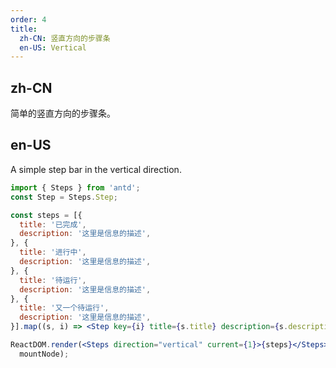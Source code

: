 ```yaml
---
order: 4
title:
  zh-CN: 竖直方向的步骤条
  en-US: Vertical
---
```


## zh-CN

简单的竖直方向的步骤条。

## en-US

A simple step bar in the vertical direction.

````jsx
import { Steps } from 'antd';
const Step = Steps.Step;

const steps = [{
  title: '已完成',
  description: '这里是信息的描述',
}, {
  title: '进行中',
  description: '这里是信息的描述',
}, {
  title: '待运行',
  description: '这里是信息的描述',
}, {
  title: '又一个待运行',
  description: '这里是信息的描述',
}].map((s, i) => <Step key={i} title={s.title} description={s.description} />);

ReactDOM.render(<Steps direction="vertical" current={1}>{steps}</Steps>,
  mountNode);
````
